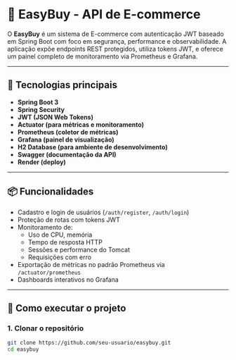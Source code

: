 # 🛒 EasyBuy - API de E-commerce

O **EasyBuy** é um sistema de E-commerce com autenticação JWT baseado em Spring Boot com foco em segurança, performance e observabilidade. A aplicação expõe endpoints REST protegidos, utiliza tokens JWT, e oferece um painel completo de monitoramento via Prometheus e Grafana.

---

## 🔐 Tecnologias principais

- **Spring Boot 3**
- **Spring Security**
- **JWT (JSON Web Tokens)**
- **Actuator (para métricas e monitoramento)**
- **Prometheus (coletor de métricas)**
- **Grafana (painel de visualização)**
- **H2 Database (para ambiente de desenvolvimento)**
- **Swagger (documentação da API)**
- **Render (deploy)**

---

## 📦 Funcionalidades

- Cadastro e login de usuários (`/auth/register`, `/auth/login`)
- Proteção de rotas com tokens JWT
- Monitoramento de:
  - Uso de CPU, memória
  - Tempo de resposta HTTP
  - Sessões e performance do Tomcat
  - Requisições com erro
- Exportação de métricas no padrão Prometheus via `/actuator/prometheus`
- Dashboards interativos no Grafana

---

## 🚀 Como executar o projeto

### 1. Clonar o repositório

```bash
git clone https://github.com/seu-usuario/easybuy.git
cd easybuy
